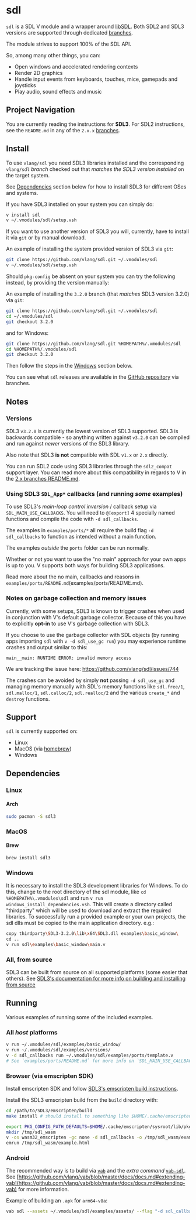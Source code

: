 # sdl

`sdl` is a SDL V module and a wrapper around [libSDL](https://www.libsdl.org/).
Both SDL2 and SDL3 versions are supported through dedicated [branches](https://github.com/vlang/sdl/branches).

The module strives to support 100% of the SDL API.

So, among many other things, you can:
- Open windows and accelerated rendering contexts
- Render 2D graphics
- Handle input events from keyboards, touches, mice, gamepads and joysticks
- Play audio, sound effects and music

## Project Navigation

You are currently reading the instructions for **SDL3**.
For SDL2 instructions, see the `README.md` in any of the `2.x.x` [branches](https://github.com/vlang/sdl/branches).

## Install

To use `vlang/sdl` you need SDL3 libraries installed and the corresponding
`vlang/sdl` *branch* checked out that *matches the SDL3 version installed* on the target system.

See [Dependencies](#Dependencies) section below for how to install SDL3
for different OSes and systems.

If you have SDL3 installed on your system you can simply do:
```bash
v install sdl
v ~/.vmodules/sdl/setup.vsh
```

If you want to use another version of SDL3 you will, currently, have to install
it via `git` or by manual download.

An example of installing the system provided version of SDL3 via `git`:
```bash
git clone https://github.com/vlang/sdl.git ~/.vmodules/sdl
v ~/.vmodules/sdl/setup.vsh
```

Should `pkg-config` be absent on your system you can try the following instead,
by providing the version manually:

An example of installing the `3.2.0` branch (that *matches* SDL3 version 3.2.0) via `git`:
```bash
git clone https://github.com/vlang/sdl.git ~/.vmodules/sdl
cd ~/.vmodules/sdl
git checkout 3.2.0
```
and for Windows:
```bash
git clone https://github.com/vlang/sdl.git %HOMEPATH%/.vmodules/sdl
cd %HOMEPATH%/.vmodules/sdl
git checkout 3.2.0
```
Then follow the steps in the [Windows](#windows) section below.

You can see what `sdl` releases are available in the [GitHub repository](https://github.com/vlang/sdl/branches) via branches.

## Notes

### Versions

SDL3 `v3.2.0` is currently the lowest version of SDL3 supported.
SDL3 is backwards compatible - so anything written against `v3.2.0` can be compiled and run
against *newer* versions of the SDL3 library.

Also note that SDL3 **is not** compatible with SDL `v1.x` or `2.x` directly.

You can run SDL2 code using SDL3 libraries through the `sdl2_compat` support layer.
You can read more about this compatibility in regards to V in the
[2.x branches README.md](https://github.com/vlang/sdl/blob/2.30.0/README.md#version-notes).

### Using SDL3 `SDL_App*` callbacks (and running *some* examples)

To use SDL3's *main-loop control inversion* / callback setup via
`SDL_MAIN_USE_CALLBACKS`. You will need to `@[export]` 4 specially named
functions and compile the code with `-d sdl_callbacks`.

The examples in `examples/ports/*` all require the build flag
`-d sdl_callbacks` to function as intended without a main function.

The examples *outside* the `ports` folder can be run normally.

Whether or not you want to use the "no main" approach for your own apps
is up to you. V supports both ways for building SDL3 applications.

Read more about the no main, callbacks and reasons in `examples/ports/README.md`(examples/ports/README.md).

### Notes on garbage collection and memory issues

Currently, with some setups, SDL3 is known to trigger crashes when used in conjunction
with V's default garbage collector. Because of this you have to explicitly **opt-in**
to use V's garbage collection with SDL3.

If you choose to use the garbage collector with SDL objects
(by running apps importing `sdl` with `v -d sdl_use_gc run`)
you may experience runtime crashes and output similar to this:

```
main__main: RUNTIME ERROR: invalid memory access
```

We are tracking the issue here: https://github.com/vlang/sdl/issues/744

The crashes can be avoided by simply **not** passing `-d sdl_use_gc` and
managing memory manually with SDL's memory functions like `sdl.free/1`, `sdl.malloc/1`,
`sdl.calloc/2`, `sdl.realloc/2` and the various `create_*` and `destroy` functions.

## Support

`sdl` is currently supported on:
- Linux
- MacOS (via [homebrew](https://brew.sh/))
- Windows

## Dependencies

### Linux

#### Arch
```bash
sudo pacman -S sdl3
```

### MacOS

#### Brew
```bash
brew install sdl3
```

### Windows

It is necessary to install the SDL3 development libraries for Windows.
To do this, change to the root directory of the sdl module, like
`cd %HOMEPATH%\.vmodules\sdl`
and run
`v run windows_install_dependencies.vsh`.
This will create a directory called "thirdparty" which will be used to download and
extract the required libraries. To successfully run a provided example or your own projects,
the sdl dlls must be copied to the main application directory. e.g.:
```bash
copy thirdparty\SDL3-3.2.0\lib\x64\SDL3.dll examples\basic_window\
cd ..
v run sdl\examples\basic_window\main.v
```

### All, from source

SDL3 can be built from source on all supported platforms
(some easier that others). See [SDL3's documentation for more info
on building and installing from source](https://github.com/libsdl-org/SDL/blob/main/docs/README-cmake.md)

## Running

Various examples of running some of the included examples.

### All *host* platforms
```bash
v run ~/.vmodules/sdl/examples/basic_window/
v run ~/.vmodules/sdl/examples/versions/
v -d sdl_callbacks run ~/.vmodules/sdl/examples/ports/template.v
# See `examples/ports/README.md` for more info on `SDL_MAIN_USE_CALLBACKS`.
```

### Browser (via emscripten SDK)

Install emscripten SDK and follow [SDL3's emscripten build instructions](https://wiki.libsdl.org/SDL3/README/emscripten).

Install the SDL3 emscripten build from the `build` directory with:
```bash
cd /path/to/SDL3/emscripten/build
make install # should install to something like $HOME/.cache/emscripten/sysroot/...
```

```bash
export PKG_CONFIG_PATH_DEFAULTS=$HOME/.cache/emscripten/sysroot/lib/pkgconfig/
mkdir /tmp/sdl_wasm
v -os wasm32_emscripten -gc none -d sdl_callbacks -o /tmp/sdl_wasm/example.html ~/.vmodules/sdl/examples/ports/renderer/05-rectangles/
emrun /tmp/sdl_wasm/example.html
```

### Android

The recommended way is to build via [`vab`](https://github.com/vlang/vab) and the *extra command* [`vab-sdl`](https://github.com/larpon/vab-sdl).
See [https://github.com/vlang/vab/blob/master/docs/docs.md#extending-vab](https://github.com/vlang/vab/blob/master/docs/docs.md#extending-vab)
for more information.

Example of building an `.apk` for `arm64-v8a`:

```bash
vab sdl --assets ~/.vmodules/sdl/examples/assets/ --flag "-d sdl_callbacks" --archs "arm64-v8a" ~/.vmodules/sdl/examples/ports/renderer/06-textures/
```

